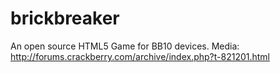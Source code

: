 brickbreaker
============

An open source HTML5 Game for BB10 devices.
Media: http://forums.crackberry.com/archive/index.php?t-821201.html
